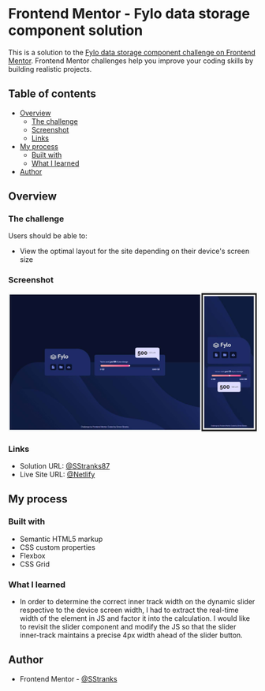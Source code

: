# Frontend Mentor - Fylo data storage component solution

This is a solution to the [Fylo data storage component challenge on Frontend Mentor](https://www.frontendmentor.io/challenges/fylo-data-storage-component-1dZPRbV5n). Frontend Mentor challenges help you improve your coding skills by building realistic projects. 

## Table of contents

- [Overview](#overview)
  - [The challenge](#the-challenge)
  - [Screenshot](#screenshot)
  - [Links](#links)
- [My process](#my-process)
  - [Built with](#built-with)
  - [What I learned](#what-i-learned)
- [Author](#author)

## Overview

### The challenge

Users should be able to:

- View the optimal layout for the site depending on their device's screen size

### Screenshot

![](./screenshot.jpg)

### Links

- Solution URL: [@SStranks87](https://github.com/SStranks/MyFirstRepository/tree/master/FrontEndMentor/21_Fylo_Component)
- Live Site URL: [@Netlify](https://ecstatic-panini-3e228e.netlify.app/)

## My process

### Built with

- Semantic HTML5 markup
- CSS custom properties
- Flexbox
- CSS Grid

### What I learned

- In order to determine the correct inner track width on the dynamic slider respective to the device screen width, I had to extract the real-time width of the element in JS and factor it into the calculation. I would like to revisit the slider component and modify the JS so that the slider inner-track maintains a precise 4px width ahead of the slider button.

## Author

- Frontend Mentor - [@SStranks](https://www.frontendmentor.io/profile/SStranks)